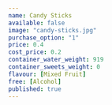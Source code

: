 ```yaml
---
name: Candy Sticks
available: false
image: "candy-sticks.jpg"
purchase_option: "1"
price: 0.4
cost_price: 0.2
container_water_weight: 919
container_sweets_weight: 0
flavour: [Mixed Fruit]
free: [Alcohol]
published: true
---
```

